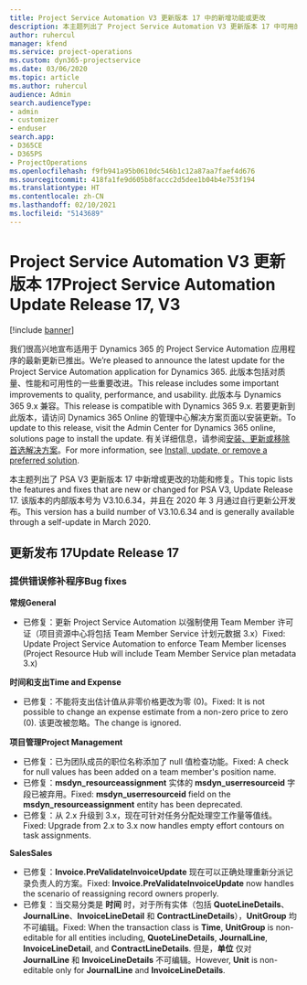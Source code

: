 ```yaml
---
title: Project Service Automation V3 更新版本 17 中的新增功能或更改
description: 本主题列出了 Project Service Automation V3 更新版本 17 中可用的功能和修复。
author: ruhercul
manager: kfend
ms.service: project-operations
ms.custom: dyn365-projectservice
ms.date: 03/06/2020
ms.topic: article
ms.author: ruhercul
audience: Admin
search.audienceType:
- admin
- customizer
- enduser
search.app:
- D365CE
- D365PS
- ProjectOperations
ms.openlocfilehash: f9fb941a95b0610dc546b1c12a87aa7faef4d676
ms.sourcegitcommit: 418fa1fe9d605b8faccc2d5dee1b04b4e753f194
ms.translationtype: HT
ms.contentlocale: zh-CN
ms.lasthandoff: 02/10/2021
ms.locfileid: "5143689"
---
```

# <a name="project-service-automation-update-release-17-v3"></a><span data-ttu-id="4c9b5-103">Project Service Automation V3 更新版本 17</span><span class="sxs-lookup"><span data-stu-id="4c9b5-103">Project Service Automation Update Release 17, V3</span></span>

[!include [banner](../includes/psa-now-project-operations.md)]

<span data-ttu-id="4c9b5-104">我们很高兴地宣布适用于 Dynamics 365 的 Project Service Automation 应用程序的最新更新已推出。</span><span class="sxs-lookup"><span data-stu-id="4c9b5-104">We’re pleased to announce the latest update for the Project Service Automation application for Dynamics 365.</span></span> <span data-ttu-id="4c9b5-105">此版本包括对质量、性能和可用性的一些重要改进。</span><span class="sxs-lookup"><span data-stu-id="4c9b5-105">This release includes some important improvements to quality, performance, and usability.</span></span>  <span data-ttu-id="4c9b5-106">此版本与 Dynamics 365 9.x 兼容。</span><span class="sxs-lookup"><span data-stu-id="4c9b5-106">This release is compatible with Dynamics 365 9.x.</span></span> <span data-ttu-id="4c9b5-107">若要更新到此版本，请访问 Dynamics 365 Online 的管理中心解决方案页面以安装更新。</span><span class="sxs-lookup"><span data-stu-id="4c9b5-107">To update to this release, visit the Admin Center for Dynamics 365 online, solutions page to install the update.</span></span> <span data-ttu-id="4c9b5-108">有关详细信息，请参阅[安装、更新或移除首选解决方案](https://docs.microsoft.com/power-platform/admin/install-remove-preferred-solution)。</span><span class="sxs-lookup"><span data-stu-id="4c9b5-108">For more information, see [Install, update, or remove a preferred solution](https://docs.microsoft.com/power-platform/admin/install-remove-preferred-solution).</span></span>

<span data-ttu-id="4c9b5-109">本主题列出了 PSA V3 更新版本 17 中新增或更改的功能和修复。</span><span class="sxs-lookup"><span data-stu-id="4c9b5-109">This topic lists the features and fixes that are new or changed for PSA V3, Update Release 17.</span></span> <span data-ttu-id="4c9b5-110">该版本的内部版本号为 V3.10.6.34，并且在 2020 年 3 月通过自行更新公开发布。</span><span class="sxs-lookup"><span data-stu-id="4c9b5-110">This version has a build number of V3.10.6.34 and is generally available through a self-update in March 2020.</span></span>


## <a name="update-release-17"></a><span data-ttu-id="4c9b5-111">更新发布 17</span><span class="sxs-lookup"><span data-stu-id="4c9b5-111">Update Release 17</span></span>

### <a name="bug-fixes"></a><span data-ttu-id="4c9b5-112">提供错误修补程序</span><span class="sxs-lookup"><span data-stu-id="4c9b5-112">Bug fixes</span></span>

<span data-ttu-id="4c9b5-113">**常规**</span><span class="sxs-lookup"><span data-stu-id="4c9b5-113">**General**</span></span>

- <span data-ttu-id="4c9b5-114">已修复：更新 Project Service Automation 以强制使用 Team Member 许可证（项目资源中心将包括 Team Member Service 计划元数据 3.x）</span><span class="sxs-lookup"><span data-stu-id="4c9b5-114">Fixed: Update Project Service Automation to enforce Team Member licenses (Project Resource Hub will include Team Member Service plan metadata 3.x)</span></span>
 
<span data-ttu-id="4c9b5-115">**时间和支出**</span><span class="sxs-lookup"><span data-stu-id="4c9b5-115">**Time and Expense**</span></span>

- <span data-ttu-id="4c9b5-116">已修复：不能将支出估计值从非零价格更改为零 (0)。</span><span class="sxs-lookup"><span data-stu-id="4c9b5-116">Fixed: It is not possible to change an expense estimate from a non-zero price to zero (0).</span></span> <span data-ttu-id="4c9b5-117">该更改被忽略。</span><span class="sxs-lookup"><span data-stu-id="4c9b5-117">The change is ignored.</span></span>

<span data-ttu-id="4c9b5-118">**项目管理**</span><span class="sxs-lookup"><span data-stu-id="4c9b5-118">**Project Management**</span></span>

- <span data-ttu-id="4c9b5-119">已修复：已为团队成员的职位名称添加了 null 值检查功能。</span><span class="sxs-lookup"><span data-stu-id="4c9b5-119">Fixed: A check for null values has been added on a team member's position name.</span></span>
- <span data-ttu-id="4c9b5-120">已修复：**msdyn_resourceassignment** 实体的 **msdyn_userresourceid** 字段已被弃用。</span><span class="sxs-lookup"><span data-stu-id="4c9b5-120">Fixed: **msdyn_userresourceid** field on the **msdyn_resourceassignment** entity has been deprecated.</span></span>
- <span data-ttu-id="4c9b5-121">已修复：从 2.x 升级到 3.x，现在可针对任务分配处理空工作量等值线。</span><span class="sxs-lookup"><span data-stu-id="4c9b5-121">Fixed: Upgrade from 2.x to 3.x now handles empty effort contours on task assignments.</span></span>

<span data-ttu-id="4c9b5-122">**Sales**</span><span class="sxs-lookup"><span data-stu-id="4c9b5-122">**Sales**</span></span>

- <span data-ttu-id="4c9b5-123">已修复：**Invoice.PreValidateInvoiceUpdate** 现在可以正确处理重新分派记录负责人的方案。</span><span class="sxs-lookup"><span data-stu-id="4c9b5-123">Fixed: **Invoice.PreValidateInvoiceUpdate** now handles the scenario of reassigning record owners properly.</span></span>
- <span data-ttu-id="4c9b5-124">已修复：当交易分类是 **时间** 时，对于所有实体（包括 **QuoteLineDetails**、**JournalLine**、**InvoiceLineDetail** 和 **ContractLineDetails**），**UnitGroup** 均不可编辑。</span><span class="sxs-lookup"><span data-stu-id="4c9b5-124">Fixed: When the transaction class is **Time**, **UnitGroup** is non-editable for all entities including, **QuoteLineDetails**, **JournalLine**, **InvoiceLineDetail**, and **ContractLineDetails**.</span></span> <span data-ttu-id="4c9b5-125">但是，**单位** 仅对 **JournalLine** 和 **InvoiceLineDetails** 不可编辑。</span><span class="sxs-lookup"><span data-stu-id="4c9b5-125">However, **Unit** is non-editable only for **JournalLine** and **InvoiceLineDetails**.</span></span>


